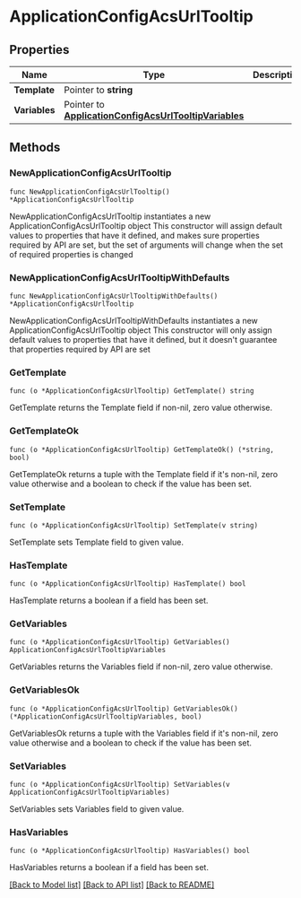 # ApplicationConfigAcsUrlTooltip

## Properties

Name | Type | Description | Notes
------------ | ------------- | ------------- | -------------
**Template** | Pointer to **string** |  | [optional] 
**Variables** | Pointer to [**ApplicationConfigAcsUrlTooltipVariables**](ApplicationConfigAcsUrlTooltipVariables.md) |  | [optional] 

## Methods

### NewApplicationConfigAcsUrlTooltip

`func NewApplicationConfigAcsUrlTooltip() *ApplicationConfigAcsUrlTooltip`

NewApplicationConfigAcsUrlTooltip instantiates a new ApplicationConfigAcsUrlTooltip object
This constructor will assign default values to properties that have it defined,
and makes sure properties required by API are set, but the set of arguments
will change when the set of required properties is changed

### NewApplicationConfigAcsUrlTooltipWithDefaults

`func NewApplicationConfigAcsUrlTooltipWithDefaults() *ApplicationConfigAcsUrlTooltip`

NewApplicationConfigAcsUrlTooltipWithDefaults instantiates a new ApplicationConfigAcsUrlTooltip object
This constructor will only assign default values to properties that have it defined,
but it doesn't guarantee that properties required by API are set

### GetTemplate

`func (o *ApplicationConfigAcsUrlTooltip) GetTemplate() string`

GetTemplate returns the Template field if non-nil, zero value otherwise.

### GetTemplateOk

`func (o *ApplicationConfigAcsUrlTooltip) GetTemplateOk() (*string, bool)`

GetTemplateOk returns a tuple with the Template field if it's non-nil, zero value otherwise
and a boolean to check if the value has been set.

### SetTemplate

`func (o *ApplicationConfigAcsUrlTooltip) SetTemplate(v string)`

SetTemplate sets Template field to given value.

### HasTemplate

`func (o *ApplicationConfigAcsUrlTooltip) HasTemplate() bool`

HasTemplate returns a boolean if a field has been set.

### GetVariables

`func (o *ApplicationConfigAcsUrlTooltip) GetVariables() ApplicationConfigAcsUrlTooltipVariables`

GetVariables returns the Variables field if non-nil, zero value otherwise.

### GetVariablesOk

`func (o *ApplicationConfigAcsUrlTooltip) GetVariablesOk() (*ApplicationConfigAcsUrlTooltipVariables, bool)`

GetVariablesOk returns a tuple with the Variables field if it's non-nil, zero value otherwise
and a boolean to check if the value has been set.

### SetVariables

`func (o *ApplicationConfigAcsUrlTooltip) SetVariables(v ApplicationConfigAcsUrlTooltipVariables)`

SetVariables sets Variables field to given value.

### HasVariables

`func (o *ApplicationConfigAcsUrlTooltip) HasVariables() bool`

HasVariables returns a boolean if a field has been set.


[[Back to Model list]](../README.md#documentation-for-models) [[Back to API list]](../README.md#documentation-for-api-endpoints) [[Back to README]](../README.md)


